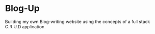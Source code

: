# Blog-Up
 
Building my own Blog-writing website using the concepts of a full stack C.R.U.D application.
 
